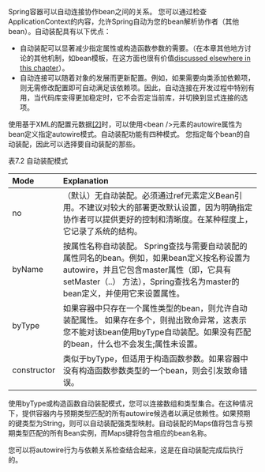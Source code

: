 Spring容器可以自动连接协作bean之间的关系。 您可以通过检查ApplicationContext的内容，允许Spring自动为您的bean解析协作者（其他bean）。自动装配具有以下优点：

* 自动装配可以显著减少指定属性或构造函数参数的需要。（在本章其他地方讨论的其他机制，如bean模板，在这方面也很有价值[discussed elsewhere in this chapter](https://docs.spring.io/spring/docs/4.3.20.RELEASE/spring-framework-reference/htmlsingle/#beans-child-bean-definitions)）。
* 自动连接可以随着对象的发展而更新配置。例如，如果需要向类添加依赖项，则无需修改配置即可自动满足该依赖项。因此，自动连接在开发过程中特别有用，当代码库变得更加稳定时，它不会否定当前库，并切换到显式连接的选项。

使用基于XML的配置元数据[\[2\]](https://docs.spring.io/spring/docs/4.3.20.RELEASE/spring-framework-reference/htmlsingle/#ftn.d5e2674)时，可以使用&lt;bean /&gt;元素的autowire属性为bean定义指定autowire模式。自动装配功能有四种模式。 您指定每个bean的自动装配，因此可以选择要自动装配的那些。

表7.2     自动装配模式

| Mode | Explanation |
| :--- | :--- |
| no | （默认）无自动装配。必须通过ref元素定义Bean引用。不建议对较大的部署更改默认设置，因为明确指定协作者可以提供更好的控制和清晰度。在某种程度上，它记录了系统的结构。 |
| byName | 按属性名称自动装配。 Spring查找与需要自动装配的属性同名的bean。例如，如果bean定义按名称设置为autowire，并且它包含master属性（即，它具有setMaster（..） 方法），Spring查找名为master的bean定义，并使用它来设置属性。 |
| byType | 如果容器中只存在一个属性类型的bean，则允许自动装配属性。 如果存在多个，则抛出致命异常，这表示您不能对该bean使用byType自动装配。如果没有匹配的bean，什么也不会发生;属性未设置。 |
| constructor | 类似于byType，但适用于构造函数参数。如果容器中没有构造函数参数类型的一个bean，则会引发致命错误。 |

使用byType或构造函数自动装配模式，您可以连接数组和类型集合。在这种情况下，提供容器内与预期类型匹配的所有autowire候选者以满足依赖性。如果预期的键类型为String，则可以自动装配强类型映射。自动装配的Maps值将包含与预期类型匹配的所有Bean实例，而Maps键将包含相应的bean名称。

您可以将autowire行为与依赖关系检查结合起来，这是在自动装配完成后执行的。

